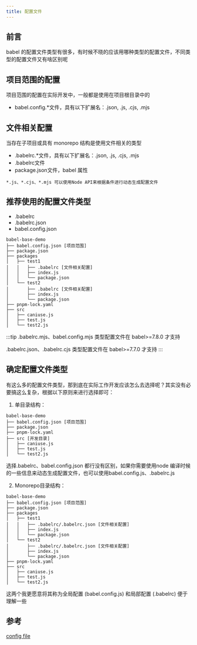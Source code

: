 ```yaml
---
title: 配置文件
---
```

## 前言
babel 的配置文件类型有很多，有时候不晓的应该用哪种类型的配置文件，不同类型的配置文件又有啥区别呢

## 项目范围的配置

项目范围的配置在实际开发中，一般都是使用在项目根目录中的

- babel.config.*文件，具有以下扩展名：.json, .js, .cjs, .mjs

## 文件相关配置

当存在子项目或具有 monorepo 结构是使用文件相关的类型

- .babelrc.*文件，具有以下扩展名：.json, .js, .cjs, .mjs
- .babelrc文件
- package.json文件，babel 属性

 `*.js、*.cjs、*.mjs 可以使用Node API来根据条件进行动态生成配置文件`

## 推荐使用的配置文件类型
- .babelrc
- .babelrc.json
- babel.config.json

```tree
babel-base-demo
├── babel.config.json [项目范围]
├── package.json
├── packages
│   ├── test1
│   │   ├── .babelrc [文件相关配置]
│   │   ├── index.js
│   │   └── package.json
│   └── test2
│       ├── .babelrc [文件相关配置]
│       ├── index.js
│       └── package.json
├── pnpm-lock.yaml
├── src
│   ├── caniuse.js
│   ├── test.js
│   └── test2.js
```

:::tip
.babelrc.mjs、babel.config.mjs 类型配置文件在 babel>=7.8.0 才支持

.babelrc.json、.babelrc.cjs 类型配置文件在 babel>=7.7.0 才支持
:::

## 确定配置文件类型

有这么多的配置文件类型，那到底在实际工作开发应该怎么去选择呢？其实没有必要搞这么复杂，根据以下原则来进行选择即可：

1. 单目录结构：
```tree
babel-base-demo
├── babel.config.json [项目范围]
├── package.json
├── pnpm-lock.yaml
├── src [开发目录]
│   ├── caniuse.js
│   ├── test.js
│   └── test2.js
```
选择.babelrc、babel.config.json 都行没有区别，如果你需要使用node 编译时候的一些信息来动态生成配置文件，也可以使用babel.config.js、.babelrc.js

2. Monorepo目录结构：
```tree
babel-base-demo
├── babel.config.json [项目范围]
├── package.json
├── packages
│   ├── test1
│   │   ├── .babelrc/.babelrc.json [文件相关配置]
│   │   ├── index.js
│   │   └── package.json
│   └── test2
│       ├── .babelrc/.babelrc.json [文件相关配置]
│       ├── index.js
│       └── package.json
├── pnpm-lock.yaml
├── src
│   ├── caniuse.js
│   ├── test.js
│   └── test2.js
```

这两个我更愿意将其称为全局配置 (babel.config.js) 和局部配置 (.babelrc) 便于理解一些

## 参考
[config file](https://zhuanlan.zhihu.com/p/367724302)